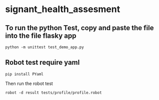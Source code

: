 # signant_health_assesment

## To run the python Test, copy and paste the file into the file flasky app
```
python -m unittest test_demo_app.py
```

## Robot test require yaml
```
pip install PYaml
```

Then run the robot test
```
robot -d result tests/profile/profile.robot
```
